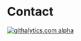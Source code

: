 Contact
=======

[![githalytics.com alpha](https://cruel-carlota.pagodabox.com/edfb933b1e0a698ebac84ebc658732f3 "githalytics.com")](http://githalytics.com/75lb/contact)
